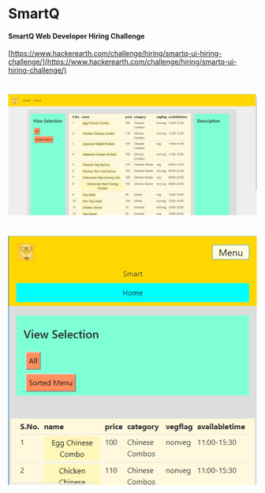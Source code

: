 # SmartQ

#### SmartQ Web Developer Hiring Challenge
[https://www.hackerearth.com/challenge/hiring/smartq-ui-hiring-challenge/](https://www.hackerearth.com/challenge/hiring/smartq-ui-hiring-challenge/)

#
![Home](https://raw.githubusercontent.com/Deepak5j/SmartQ/master/screenshots/1.PNG)

#
![Home](https://raw.githubusercontent.com/Deepak5j/SmartQ/master/screenshots/3.PNG)

